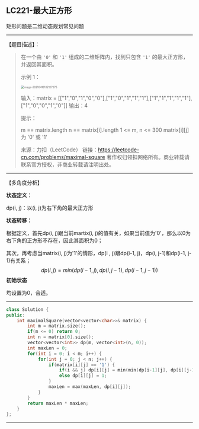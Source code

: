 ## LC221-最大正方形

矩形问题是二维动态规划常见问题



---

【题目描述】：

> 在一个由 `'0'` 和 `'1'` 组成的二维矩阵内，找到只包含 `'1'` 的最大正方形，并返回其面积。
>
> 示例 1：
>
> <img src="../../../../../Pictures/blogs/typora_stores/image-20210410132127275.png" alt="image-20210410132127275" style="zoom:50%;" />
>
> 输入：matrix = [["1","0","1","0","0"],["1","0","1","1","1"],["1","1","1","1","1"],["1","0","0","1","0"]]
> 输出：4
>
> 提示：
>
> m == matrix.length
> n == matrix[i].length
> 1 <= m, n <= 300
> matrix[i][j] 为 '0' 或 '1'
>
> 来源：力扣（LeetCode）
> 链接：https://leetcode-cn.com/problems/maximal-square
> 著作权归领扣网络所有。商业转载请联系官方授权，非商业转载请注明出处。

---

【多角度分析】

**状态定义**：

dp(i, j)：以(i, j)为右下角的最大正方形

**状态转移：**

根据定义，首先dp(i, j)跟当前martix(i, j)的值有关，如果当前值为'0'，那么以0为右下角的正方形不存在，因此其面积为0；

其次，再考虑当matrix(i, j)为'1'的情形，dp(i , j)跟dp(i-1, j)，dp(i, j-1)和dp(i-1, j-1)有关系；
$$
dp(i, j) = min(dp(i-1, j), dp(i, j-1),dp(i-1, j-1))
$$
**初始状态**

均设置为0，合适。

----

```cpp
class Solution {
public:
    int maximalSquare(vector<vector<char>>& matrix) {
        int m = matrix.size();
        if(m <= 0) return 0;
        int n = matrix[0].size();
        vector<vector<int>> dp(m, vector<int>(n, 0));
        int maxLen = 0;
        for(int i = 0; i < m; i++) {
            for(int j = 0; j < n; j++) {
                if(matrix[i][j] == '1') {
                    if(i && j) dp[i][j] = min(min(dp[i-1][j], dp[i][j-1]), dp[i-1][j-1]) + 1;
                    else dp[i][j] = 1;
                }
                maxLen = max(maxLen, dp[i][j]);
            }
        }
        return maxLen * maxLen;
    }
};
```



---



